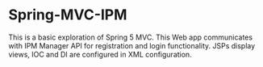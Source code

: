 # Spring-MVC-IPM
This is a basic exploration of Spring 5 MVC. This Web app communicates with IPM Manager API for registration and login functionality. 
JSPs display views, IOC and DI are configured in XML configuration.  
